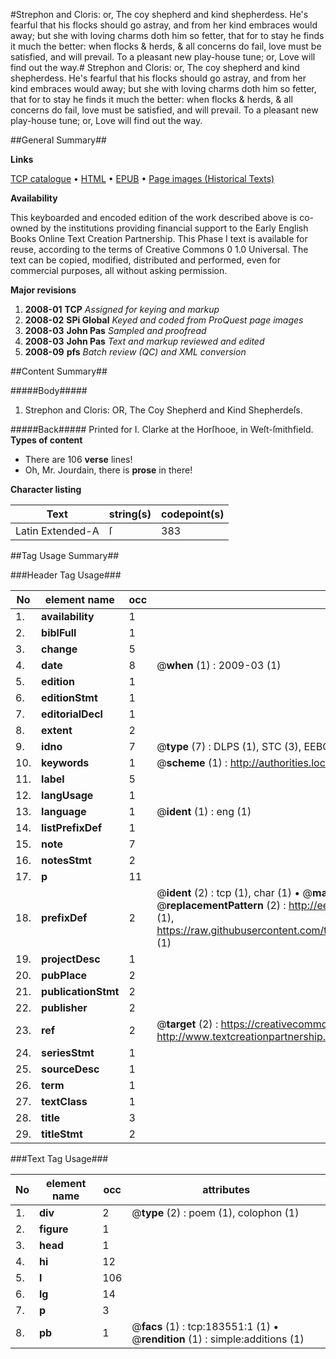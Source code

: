 #Strephon and Cloris: or, The coy shepherd and kind shepherdess. He's fearful that his flocks should go astray, and from her kind embraces would away; but she with loving charms doth him so fetter, that for to stay he finds it much the better: when flocks & herds, & all concerns do fail, love must be satisfied, and will prevail. To a pleasant new play-house tune; or, Love will find out the way.#
Strephon and Cloris: or, The coy shepherd and kind shepherdess. He's fearful that his flocks should go astray, and from her kind embraces would away; but she with loving charms doth him so fetter, that for to stay he finds it much the better: when flocks & herds, & all concerns do fail, love must be satisfied, and will prevail. To a pleasant new play-house tune; or, Love will find out the way.

##General Summary##

**Links**

[TCP catalogue](http://www.ota.ox.ac.uk/tcp/)  • 
[HTML](http://tei.it.ox.ac.uk/tcp/Texts-HTML/free/B05/B05994.html)  • 
[EPUB](http://tei.it.ox.ac.uk/tcp/Texts-EPUB/free/B05/B05994.epub) • 
[Page images (Historical Texts)](https://data.historicaltexts.jisc.ac.uk/view?pubId=eebo-99887304e&pageId=eebo-99887304e-183551-1)

**Availability**

This keyboarded and encoded edition of the
	       work described above is co-owned by the institutions
	       providing financial support to the Early English Books
	       Online Text Creation Partnership. This Phase I text is
	       available for reuse, according to the terms of Creative
	       Commons 0 1.0 Universal. The text can be copied,
	       modified, distributed and performed, even for
	       commercial purposes, all without asking permission.

**Major revisions**

1. __2008-01__ __TCP__ *Assigned for keying and markup*
1. __2008-02__ __SPi Global__ *Keyed and coded from ProQuest page images*
1. __2008-03__ __John Pas__ *Sampled and proofread*
1. __2008-03__ __John Pas__ *Text and markup reviewed and edited*
1. __2008-09__ __pfs__ *Batch review (QC) and XML conversion*

##Content Summary##

#####Body#####

1. Strephon and Cloris: OR, The Coy Shepherd and Kind Shepherdeſs.

#####Back#####
Printed for I. Clarke at the Horſhooe, in Weſt-ſmithfield.
**Types of content**

  * There are 106 **verse** lines!
  * Oh, Mr. Jourdain, there is **prose** in there!

**Character listing**


|Text|string(s)|codepoint(s)|
|---|---|---|
|Latin Extended-A|ſ|383|

##Tag Usage Summary##

###Header Tag Usage###

|No|element name|occ|attributes|
|---|---|---|---|
|1.|__availability__|1||
|2.|__biblFull__|1||
|3.|__change__|5||
|4.|__date__|8| @__when__ (1) : 2009-03 (1)|
|5.|__edition__|1||
|6.|__editionStmt__|1||
|7.|__editorialDecl__|1||
|8.|__extent__|2||
|9.|__idno__|7| @__type__ (7) : DLPS (1), STC (3), EEBO-CITATION (1), PROQUEST (1), VID (1)|
|10.|__keywords__|1| @__scheme__ (1) : http://authorities.loc.gov/ (1)|
|11.|__label__|5||
|12.|__langUsage__|1||
|13.|__language__|1| @__ident__ (1) : eng (1)|
|14.|__listPrefixDef__|1||
|15.|__note__|7||
|16.|__notesStmt__|2||
|17.|__p__|11||
|18.|__prefixDef__|2| @__ident__ (2) : tcp (1), char (1)  •  @__matchPattern__ (2) : ([0-9\-]+):([0-9IVX]+) (1), (.+) (1)  •  @__replacementPattern__ (2) : http://eebo.chadwyck.com/downloadtiff?vid=$1&page=$2 (1), https://raw.githubusercontent.com/textcreationpartnership/Texts/master/tcpchars.xml#$1 (1)|
|19.|__projectDesc__|1||
|20.|__pubPlace__|2||
|21.|__publicationStmt__|2||
|22.|__publisher__|2||
|23.|__ref__|2| @__target__ (2) : https://creativecommons.org/publicdomain/zero/1.0/ (1), http://www.textcreationpartnership.org/docs/. (1)|
|24.|__seriesStmt__|1||
|25.|__sourceDesc__|1||
|26.|__term__|1||
|27.|__textClass__|1||
|28.|__title__|3||
|29.|__titleStmt__|2||


###Text Tag Usage###

|No|element name|occ|attributes|
|---|---|---|---|
|1.|__div__|2| @__type__ (2) : poem (1), colophon (1)|
|2.|__figure__|1||
|3.|__head__|1||
|4.|__hi__|12||
|5.|__l__|106||
|6.|__lg__|14||
|7.|__p__|3||
|8.|__pb__|1| @__facs__ (1) : tcp:183551:1 (1)  •  @__rendition__ (1) : simple:additions (1)|
